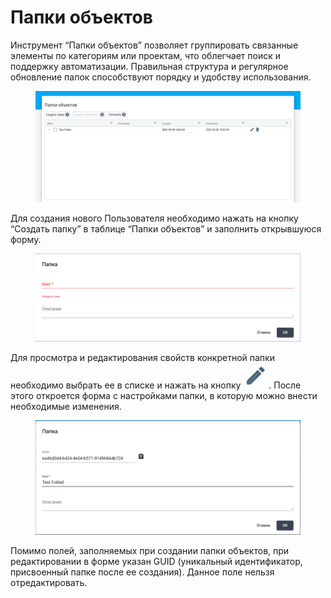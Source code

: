 # Папки объектов

Инструмент “Папки объектов” позволяет группировать связанные элементы по категориям или проектам, что облегчает поиск и поддержку автоматизации. Правильная структура и регулярное обновление папок способствуют порядку и удобству использования.

<figure><img src="../../.gitbook/assets/изображение (1) (1) (1).png" alt=""><figcaption></figcaption></figure>

Для создания нового Пользователя необходимо нажать на кнопку “Создать папку” в таблице “Папки объектов” и заполнить открывшуюся форму.&#x20;

<figure><img src="../../.gitbook/assets/изображение (2) (1).png" alt=""><figcaption></figcaption></figure>

Для просмотра и редактирования свойств конкретной папки необходимо выбрать ее в списке и нажать на кнопку ![](<../../.gitbook/assets/изображение (303).png>). После этого откроется форма с настройками папки, в которую можно внести необходимые изменения.

<figure><img src="../../.gitbook/assets/изображение (3) (1).png" alt=""><figcaption></figcaption></figure>

Помимо полей, заполняемых при создании папки объектов, при редактировании в форме указан GUID (уникальный идентификатор, присвоенный папке после ее создания). Данное поле нельзя отредактировать.
